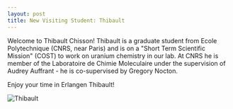 ```yaml
---
layout: post
title: New Visiting Student: Thibault
---
```


Welcome to Thibault Chisson! 
Thibault is a graduate student from Ecole Polytechnique (CNRS, near Paris) and is on a "Short Term Scientific Mission" (COST) to work on uranium chemistry in our lab. 
At CNRS he is member of the Laboratoire de Chimie Moleculaire under the supervision of Audrey Auffrant - he is co-supervised by Gregory Nocton.

Enjoy your time in Erlangen Thibault!

![Thibault](img/Thibault_klein.jpg)